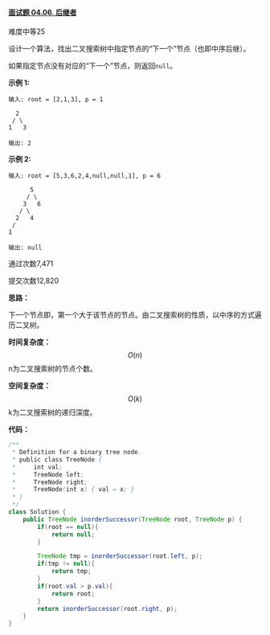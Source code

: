 #### [面试题 04.06. 后继者](https://leetcode-cn.com/problems/successor-lcci/)

难度中等25

设计一个算法，找出二叉搜索树中指定节点的“下一个”节点（也即中序后继）。

如果指定节点没有对应的“下一个”节点，则返回`null`。

**示例 1:**

```
输入: root = [2,1,3], p = 1

  2
 / \
1   3

输出: 2
```

**示例 2:**

```
输入: root = [5,3,6,2,4,null,null,1], p = 6

      5
     / \
    3   6
   / \
  2   4
 /   
1

输出: null
```

通过次数7,471

提交次数12,820





**思路：**

下一个节点即，第一个大于该节点的节点。由二叉搜索树的性质，以中序的方式遍历二叉树。

**时间复杂度：**
$$
O(n)
$$
n为二叉搜索树的节点个数。

**空间复杂度：**
$$
O(k)
$$
k为二叉搜索树的递归深度。



**代码：**

```java
/**
 * Definition for a binary tree node.
 * public class TreeNode {
 *     int val;
 *     TreeNode left;
 *     TreeNode right;
 *     TreeNode(int x) { val = x; }
 * }
 */
class Solution {
    public TreeNode inorderSuccessor(TreeNode root, TreeNode p) {
        if(root == null){
            return null;
        }

        TreeNode tmp = inorderSuccessor(root.left, p);
        if(tmp != null){
            return tmp;
        }
        if(root.val > p.val){
            return root;
        }
        return inorderSuccessor(root.right, p);
    }
}
```



